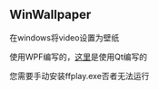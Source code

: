 ## WinWallpaper

在windows将video设置为壁纸

使用WPF编写的，[这里](https://github.com/januwA/WinWallpaper)是使用Qt编写的

您需要手动安装ffplay.exe否者无法运行